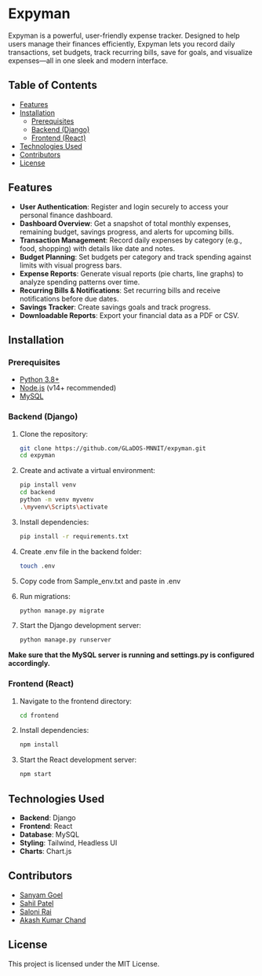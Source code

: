 # Expyman

Expyman is a powerful, user-friendly expense tracker. Designed to help users manage their finances efficiently, Expyman lets you record daily transactions, set budgets, track recurring bills, save for goals, and visualize expenses—all in one sleek and modern interface.

## Table of Contents

  - [Features](#features)
  - [Installation](#installation)
    - [Prerequisites](#prerequisites)
    - [Backend (Django)](#backend-django)
    - [Frontend (React)](#frontend-react)
  - [Technologies Used](#technologies-used)
  - [Contributors](#contributors)
  - [License](#license)

## Features

- **User Authentication**: Register and login securely to access your personal finance dashboard.
- **Dashboard Overview**: Get a snapshot of total monthly expenses, remaining budget, savings progress, and alerts for upcoming bills.
- **Transaction Management**: Record daily expenses by category (e.g., food, shopping) with details like date and notes.
- **Budget Planning**: Set budgets per category and track spending against limits with visual progress bars.
- **Expense Reports**: Generate visual reports (pie charts, line graphs) to analyze spending patterns over time.
- **Recurring Bills & Notifications**: Set recurring bills and receive notifications before due dates.
- **Savings Tracker**: Create savings goals and track progress.
- **Downloadable Reports**: Export your financial data as a PDF or CSV.

## Installation

### Prerequisites

- [Python 3.8+](https://www.python.org/downloads/)
- [Node.js](https://nodejs.org/) (v14+ recommended)
- [MySQL](https://dev.mysql.com/downloads/installer/)

### Backend (Django)

1. Clone the repository:
   ```bash
   git clone https://github.com/GLaDOS-MNNIT/expyman.git
   cd expyman
2. Create and activate a virtual environment:
   ```bash
   pip install venv
   cd backend
   python -m venv myvenv
   .\myvenv\Scripts\activate
3. Install dependencies:
   ```bash
   pip install -r requirements.txt
4. Create .env file in the backend folder:
    ```bash
    touch .env
5. Copy code from Sample_env.txt and paste in .env

6. Run migrations:
   ```bash
   python manage.py migrate
7. Start the Django development server:
   ```bash
   python manage.py runserver

**Make sure that the MySQL server is running and settings.py is configured accordingly.**

### Frontend (React)
1. Navigate to the frontend directory:
    ```bash
    cd frontend
2. Install dependencies:
    ```bash
    npm install
3. Start the React development server:
    ```bash
    npm start

## Technologies Used

- **Backend**: Django
- **Frontend**: React
- **Database**: MySQL
- **Styling**: Tailwind, Headless UI
- **Charts**: Chart.js

## Contributors

- [Sanyam Goel](https://github.com/hexwhiz/)
- [Sahil Patel](https://github.com/Sahilpatel2507/)
- [Saloni Rai](https://github.com/Rai-Saloni/)
- [Akash Kumar Chand](https://github.com/Akash6299625764/)

## License

This project is licensed under the MIT License.